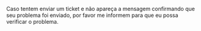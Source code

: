Caso tentem enviar um ticket e não apareça a mensagem confirmando que seu problema foi enviado, por favor me informem para que eu possa verificar o problema.
